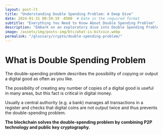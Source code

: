 ```yaml
---
layout: post-lt
title: "Understanding Double Spending Problem: A Deep Dive"
date: 2024-01-31 00:59:19 -0500  # Date in the required format
subtitle: "Everything You Need to Know About Double Spending Problem"
description: "Embark on an exploratory dive into Double Spending Problem, gaining insights into its operational mechanisms and its significance in the broader context of digital currencies."
image: /assets/img/posts-img/btc/what-is-bitcoin.webp
permalink: "/glossary/crypto/double-spending-problem/"
---
```

<h1>What is Double Spending Problem</h1><P> The double-spending problem describes the possibility of copying or output a digital good as often as you like. </p> <p> The possibility of creating any number of copies of a digital good is useful in many areas, but this fact is critical in digital money. </p> <p> Usually a central authority (e.g. a bank) manages all transactions in a register and checks that digital coins are not output twice and thus prevents the double-spending problem. </p> <p> <strong> The blockchain solves the double-spending problem by combining P2P technology and public key cryptography. </strong> </p>
